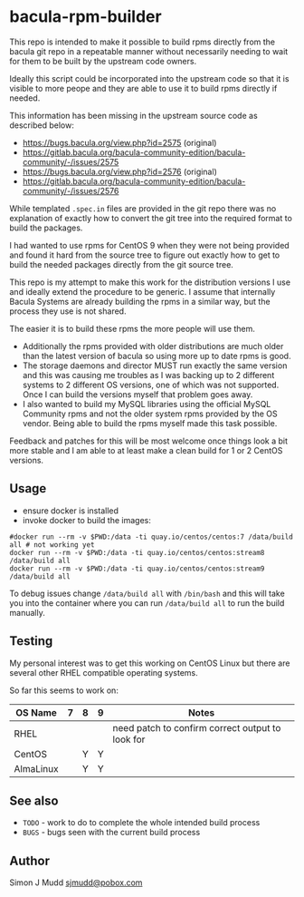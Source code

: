 # bacula-rpm-builder

This repo is intended to make it possible to build rpms directly from
the bacula git repo in a repeatable manner without necessarily needing
to wait for them to be built by the upstream code owners.

Ideally this script could be incorporated into the
upstream code so that it is visible to more peope and they are able to use
it to build rpms directly if needed.

This information has been missing in the upstream source code as described
below:
- https://bugs.bacula.org/view.php?id=2575 (original)
- https://gitlab.bacula.org/bacula-community-edition/bacula-community/-/issues/2575
- https://bugs.bacula.org/view.php?id=2576 (original)
- https://gitlab.bacula.org/bacula-community-edition/bacula-community/-/issues/2576

While templated `.spec.in` files are provided in the git repo there was
no explanation of exactly how to convert the git tree into the required
format to build the packages.

I had wanted to use rpms for CentOS 9 when they were not being provided
and found it hard from the source tree to figure out exactly how to get
to build the needed packages directly from the git source tree.

This repo is my attempt to make this work for the distribution versions
I use and ideally extend the procedure to be generic.  I assume that
internally Bacula Systems are already building the rpms in a similar way,
but the process they use is not shared.

The easier it is to build these rpms the more people will use them.
- Additionally the rpms provided with older distributions are much
  older than the latest version of bacula so using more up to date rpms
  is good.
- The storage daemons and director MUST run exactly the same version
  and this was causing me troubles as I was backing up to 2 different
  systems to 2 different OS versions, one of which was not supported.
  Once I can build the versions myself that problem goes away.
- I also wanted to build my MySQL libraries using the official
  MySQL Community rpms and not the older system rpms provided by the
  OS vendor. Being able to build the rpms myself made this task
  possible.

Feedback and patches for this will be most welcome once things look a
bit more stable and I am able to at least make a clean build for 1 or
2 CentOS versions.

## Usage

- ensure docker is installed
- invoke docker to build the images:

```
#docker run --rm -v $PWD:/data -ti quay.io/centos/centos:7 /data/build all # not working yet
docker run --rm -v $PWD:/data -ti quay.io/centos/centos:stream8 /data/build all
docker run --rm -v $PWD:/data -ti quay.io/centos/centos:stream9 /data/build all
```

To debug issues change `/data/build all` with `/bin/bash` and this will
take you into the container where you can run `/data/build all` to run
the build manually.

## Testing

My personal interest was to get this working on CentOS Linux but there
are several other RHEL compatible operating systems.

So far this seems to work on:

| OS Name   |  7  |  8  |  9  | Notes                                            |
|-----------|:---:|:---:|:---:|--------------------------------------------------|
| RHEL      |     |     |     | need patch to confirm correct output to look for |
| CentOS    |     |  Y  |  Y  |                                                  |
| AlmaLinux |     |  Y  |  Y  |                                                  |

## See also

- `TODO` - work to do to complete the whole intended build process
- `BUGS` - bugs seen with the current build process

## Author

Simon J Mudd <sjmudd@pobox.com>
